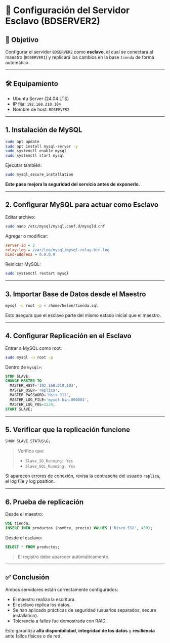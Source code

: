 
# 🧩 Configuración del Servidor Esclavo (BDSERVER2)

## 🎯 Objetivo

Configurar el servidor `BDSERVER2` como **esclavo**, el cual se conectará al maestro (`BDSERVER1`) y replicará los cambios en la base `tienda` de forma automática.

---

## 🛠️ Equipamiento

* Ubuntu Server (24.04 LTS)
* IP fija: `192.168.210.104`
* Nombre de host: `BDSERVER2`

---

## 1. Instalación de MySQL

```bash
sudo apt update
sudo apt install mysql-server -y
sudo systemctl enable mysql
sudo systemctl start mysql
```

Ejecutar también:

```bash
sudo mysql_secure_installation
```

**Este paso mejora la seguridad del servicio antes de exponerlo.**

---

## 2. Configurar MySQL para actuar como Esclavo

Editar archivo:

```bash
sudo nano /etc/mysql/mysql.conf.d/mysqld.cnf
```

Agregar o modificar:

```ini
server-id = 2
relay-log = /var/log/mysql/mysql-relay-bin.log
bind-address = 0.0.0.0
```

Reiniciar MySQL:

```bash
sudo systemctl restart mysql
```

---

## 3. Importar Base de Datos desde el Maestro

```bash
mysql -u root -p < /home/helen/tienda.sql
```

Esto asegura que el esclavo parte del mismo estado inicial que el maestro.

---

## 4. Configurar Replicación en el Esclavo

Entrar a MySQL como root:

```bash
sudo mysql -u root -p
```

Dentro de `mysql>`:

```sql
STOP SLAVE;
CHANGE MASTER TO 
  MASTER_HOST='192.168.210.103',
  MASTER_USER='replica',
  MASTER_PASSWORD='Hsis_313',
  MASTER_LOG_FILE='mysql-bin.000001',
  MASTER_LOG_POS=1234;
START SLAVE;
```

---

## 5. Verificar que la replicación funcione

```sql
SHOW SLAVE STATUS\G;
```

> Verifica que:
>
> * `Slave_IO_Running: Yes`
> * `Slave_SQL_Running: Yes`

Si aparecen errores de conexión, revisa la contraseña del usuario `replica`, el log file y log position.

---

## 6. Prueba de replicación

Desde el maestro:

```sql
USE tienda;
INSERT INTO productos (nombre, precio) VALUES ('Disco SSD', 450);
```

Desde el esclavo:

```sql
SELECT * FROM productos;
```

> El registro debe aparecer automáticamente.

---

## ✅ Conclusión

Ambos servidores están correctamente configurados:

* El maestro realiza la escritura.
* El esclavo replica los datos.
* Se han aplicado prácticas de seguridad (usuarios separados, secure installation).
* Tolerancia a fallos fue demostrada con RAID.

Esto garantiza **alta disponibilidad**, **integridad de los datos** y **resiliencia** ante fallos físicos o de red.
